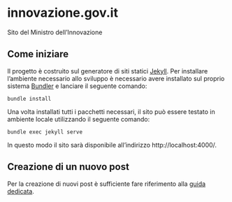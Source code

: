 # innovazione.gov.it

Sito del Ministro dell’Innovazione

## Come iniziare

Il progetto è costruito sul generatore di siti statici [Jekyll](https://jekyllrb.com/). Per installare l’ambiente necessario allo sviluppo è necessario avere installato sul proprio sistema [Bundler](https://bundler.io/) e lanciare il seguente comando:

`bundle install`

Una volta installati tutti i pacchetti necessari, il sito può essere testato in ambiente locale utilizzando il seguente comando:

`bundle exec jekyll serve`

In questo modo il sito sarà disponibile all’indirizzo http://localhost:4000/.

## Creazione di un nuovo post

Per la creazione di nuovi post è sufficiente fare riferimento alla [guida dedicata](https://github.com/teamdigitale/innovazione.gov.it/wiki/Come-aggiungere-un-nuovo-post-al-sito).
